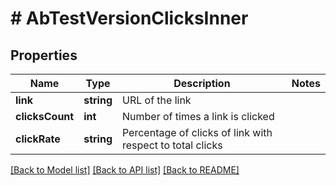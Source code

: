 # # AbTestVersionClicksInner

## Properties

Name | Type | Description | Notes
------------ | ------------- | ------------- | -------------
**link** | **string** | URL of the link |
**clicksCount** | **int** | Number of times a link is clicked |
**clickRate** | **string** | Percentage of clicks of link with respect to total clicks |

[[Back to Model list]](../../README.md#models) [[Back to API list]](../../README.md#endpoints) [[Back to README]](../../README.md)
